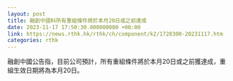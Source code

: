 ```yaml
---
layout: post
title: 融創中國料所有重組條件將於本月20日或之前達成
date: 2023-11-17 17:50:30.000000000 +08:00
link: https://news.rthk.hk/rthk/ch/component/k2/1728300-20231117.htm
categories: rthk
---
```


融創中國公告指，目前公司預計，所有重組條件將於本月20日或之前獲達成，重組生效日期將為本月20日。
